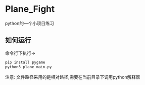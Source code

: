 # Plane_Fight
python的一个小项目练习

## 如何运行
命令行下执行->
```bash
pip install pygame
python3 plane_main.py
```
注意: 文件路径采用的是相对路径,需要在当前目录下调用python解释器
